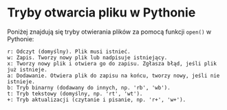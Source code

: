 # Tryby otwarcia pliku w Pythonie

Poniżej znajdują się tryby otwierania plików za pomocą funkcji `open()` w Pythonie:

```plaintext
r: Odczyt (domyślny). Plik musi istnieć.
w: Zapis. Tworzy nowy plik lub nadpisuje istniejący.
x: Tworzy nowy plik i otwiera go do zapisu. Zgłasza błąd, jeśli plik już istnieje.
a: Dodawanie. Otwiera plik do zapisu na końcu, tworzy nowy, jeśli nie istnieje.
b: Tryb binarny (dodawany do innych, np. 'rb', 'wb').
t: Tryb tekstowy (domyślny, np. 'rt', 'wt').
+: Tryb aktualizacji (czytanie i pisanie, np. 'r+', 'w+').
```
